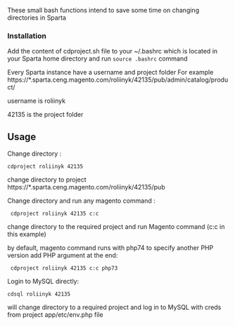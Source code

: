 <!-- GETTING STARTED -->
These small bash functions intend to save some time on changing directories in Sparta



### Installation

Add the content of cdproject.sh file to your ~/.bashrc which is located in your Sparta home directory and
run ```source .bashrc``` command 

Every Sparta instance have a username and project folder
For example https://*.sparta.ceng.magento.com/roliinyk/42135/pub/admin/catalog/product/ 

username is roliinyk 

42135 is the project folder


<!-- USAGE EXAMPLES -->
## Usage

 
 Change directory : 

 ```cdproject roliinyk 42135 ``` 

change directory to project  https://*.sparta.ceng.magento.com/roliinyk/42135/pub

Change directory and run any magento command :
 
``` cdproject roliinyk 42135 c:c``` 

change directory to the required project and run Magento command (c:c in this example)


by default, magento command runs with php74
 to specify another PHP version add PHP argument at the end:

``` cdproject roliinyk 42135 c:c php73``` 



Login to MySQL directly:

```cdsql roliinyk 42135``` 

will change directory to a required project and log in to MySQL with creds from project app/etc/env.php file 
